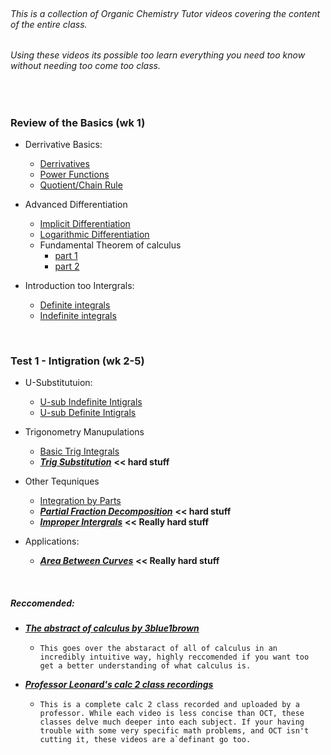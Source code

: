 <br/>

###### This is a collection of Organic Chemistry Tutor videos covering the content of the entire class.
###### Using these videos its possible too learn everything you need too know without needing too come too class.

<br/>

### Review of the Basics (wk 1)
+ Derrivative Basics:
    + [Derrivatives](https://www.youtube.com/watch?v=5yfh5cf4-0w)
    + [Power Functions](https://www.youtube.com/watch?v=9Yz-RCdS2Tg)
    + [Quotient/Chain Rule](https://youtu.be/lEj3dzj2Doc)

+ Advanced Differentiation
    + [Implicit Differentiation](https://www.youtube.com/watch?v=xbviQHhU1rA)
    + [Logarithmic Differentiation](https://www.youtube.com/watch?v=Dp9sgIvaKPk)
    + Fundamental Theorem of calculus
        + [part 1](https://www.youtube.com/watch?v=aeB5BWY0RlE)
        + [part 2](https://www.youtube.com/watch?v=ns8N1UuXl4w)

+ Introduction too Intergrals:
    + [Definite integrals](https://www.youtube.com/watch?v=Gc3QvUB0PkI)
    + [Indefinite integrals](https://www.youtube.com/watch?v=JTFMeSCxgcA)
    
<br/>

### Test 1 - Intigration (wk 2-5)

* U-Substitutuion:
    * [U-sub Indefinite Intigrals](https://www.youtube.com/watch?v=IAh00vU3FSY)
    * [U-sub Definite Intigrals](https://www.youtube.com/watch?v=tM4RWc9ryx0)

* Trigonometry Manupulations
    * [Basic Trig Integrals](https://www.youtube.com/watch?v=flvhNBoOsiA)
    * [***Trig Substitution***](https://www.youtube.com/watch?v=gJdeJ1CoFnU) **<< hard stuff**
  
* Other Tequniques
    * [Integration by Parts](https://www.youtube.com/watch?v=tGu-764KHCk)
    * [***Partial Fraction Decomposition***](https://www.youtube.com/watch?v=BvGKVn-85jM) **<< hard stuff**
    * [***Improper Intergrals***](https://www.youtube.com/watch?v=d_CnAKmQOKE) **<< Really hard stuff**

* Applications:
    * [***Area Between Curves***](https://www.youtube.com/watch?v=ltxdcegn8xc) **<< Really hard stuff**


<br/>

##### Reccomended:
* [***The abstract of calculus by 3blue1brown***](https://www.youtube.com/playlist?list=PLZHQObOWTQDMsr9K-rj53DwVRMYO3t5Yr)
    * ``This goes over the abstaract of all of calculus in an incredibly intuitive way, highly reccomended if you want too get a better understanding of what calculus is.``

* [***Professor Leonard's calc 2 class recordings***](https://www.youtube.com/playlist?list=PLDesaqWTN6EQ2J4vgsN1HyBeRADEh4Cw-)
    * ``This is a complete calc 2 class recorded and uploaded by a professor. While each video is less concise than OCT, these classes delve much deeper into each subject. If your having trouble with some very specific math problems, and OCT isn't cutting it, these videos are a`definant go too.``
